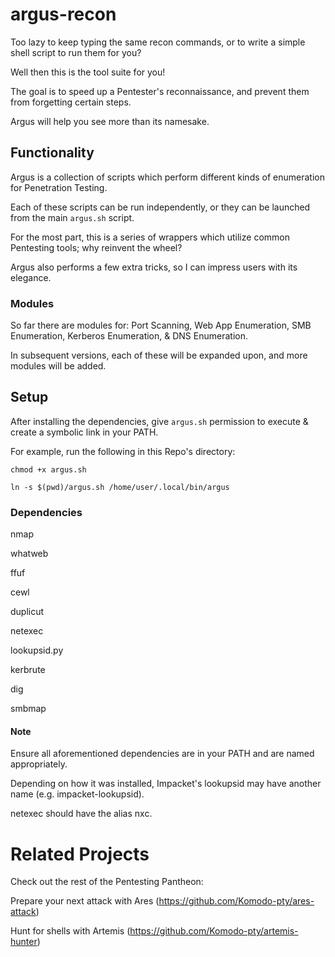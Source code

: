 # argus-recon
Too lazy to keep typing the same recon commands, or to write a simple shell script to run them for you?

Well then this is the tool suite for you!

The goal is to speed up a Pentester's reconnaissance, and prevent them from forgetting certain steps.

Argus will help you see more than its namesake.

## Functionality
Argus is a collection of scripts which perform different kinds of enumeration for Penetration Testing.

Each of these scripts can be run independently, or they can be launched from the main `argus.sh` script.

For the most part, this is a series of wrappers which utilize common Pentesting tools; why reinvent the wheel?

Argus also performs a few extra tricks, so I can impress users with its elegance.

### Modules
So far there are modules for: Port Scanning, Web App Enumeration, SMB Enumeration, Kerberos Enumeration, & DNS Enumeration.

In subsequent versions, each of these will be expanded upon, and more modules will be added.

## Setup
After installing the dependencies, give `argus.sh` permission to execute & create a symbolic link in your PATH.

For example, run the following in this Repo's directory:

`chmod +x argus.sh`

`ln -s $(pwd)/argus.sh /home/user/.local/bin/argus`

### Dependencies
nmap

whatweb

ffuf

cewl

duplicut

netexec

lookupsid.py

kerbrute

dig

smbmap

#### Note
Ensure all aforementioned dependencies are in your PATH and are named appropriately.

Depending on how it was installed, Impacket's lookupsid may have another name (e.g. impacket-lookupsid).

netexec should have the alias nxc.

# Related Projects
Check out the rest of the Pentesting Pantheon:

Prepare your next attack with Ares (https://github.com/Komodo-pty/ares-attack)

Hunt for shells with Artemis (https://github.com/Komodo-pty/artemis-hunter)
